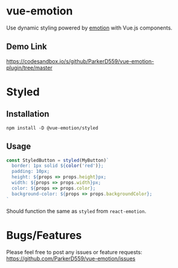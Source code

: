 # vue-emotion
Use dynamic styling powered by [emotion](https://emotion.sh/docs/emotion) with Vue.js components.

## Demo Link
https://codesandbox.io/s/github/ParkerD559/vue-emotion-plugin/tree/master

# Styled
## Installation
```
npm install -D @vue-emotion/styled
```

## Usage
```javascript
const StyledButton = styled(MyButton)`
  border: 1px solid ${color('red')};
  padding: 10px;
  height: ${props => props.height}px;
  width: ${props => props.width}px;
  color: ${props => props.color};
  background-color: ${props => props.backgroundColor};
`
```

Should function the same as `styled` from `react-emotion`.

# Bugs/Features

Please feel free to post any issues or feature requests: https://github.com/ParkerD559/vue-emotion/issues
